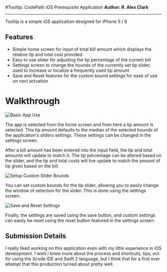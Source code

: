 #Tooltip: CodePath iOS Prerequisite Application
__Author: R. Alex Clark__
***
Tooltip is a simple iOS application designed for iPhone 5 / 6  

## Features

* Simple home screen for input of total bill amount which displays the relative tip and total cost provided
* Easy to use slider for adjusting the tip percentage of the current bill
* Settings screen to change the bounds of the currently set tip slider, used to increase or localize a frequently used tip amount
* Save and Reset features for the custom bound settings for ease of use on next actvation

# Walkthrough

![Basic App Use](https://cloud.githubusercontent.com/assets/6467543/12069473/b7044980-aff7-11e5-8a60-f58834ac9bc3.gif)

The app is selected from the home screen and from here a tip amount is selected. This tip amount defaults to the median of the selected bounds of the application's sliders settings. These settings can be changed in the settings screen.   

After a bill amount has been entered into the input field, the tip and total amounts will update to match it. The tip percentage can be altered based on the slider, and the tip and total costs will live update to match the amount of tip given based on the bill.

![Setup Custom Slider Bounds](https://cloud.githubusercontent.com/assets/6467543/12069475/bb39064e-aff7-11e5-877c-f20dabe7fe6a.gif)

You can set custom bounds for the tip slider, allowing you to easily change the window of selection for the slider. This is done using the settings screen.

![Save and Reset Settings](https://cloud.githubusercontent.com/assets/6467543/12069477/bef583d4-aff7-11e5-86be-c13e9de8d453.gif)

Finally, the settings are saved using the save button, and custom settings can easily be reset using the reset button featured in the settings screen.

## Submission Details

I really liked working on this application even with my little experience in iOS development. I wish I knew more about the process and shortcuts, tips, ect. for using the Xcode IDE and Swift 2 language, but I think that for a first ever attempt that this production turned about pretty well.
